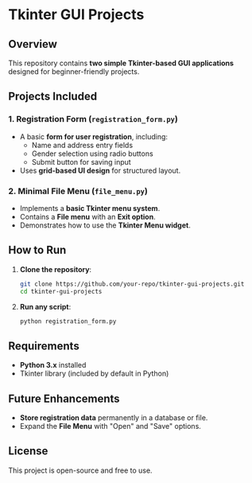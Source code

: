 
# **Tkinter GUI Projects**
## **Overview**
This repository contains **two simple Tkinter-based GUI applications** designed for beginner-friendly projects.

## **Projects Included**
### **1. Registration Form (`registration_form.py`)**
- A basic **form for user registration**, including:
  - Name and address entry fields
  - Gender selection using radio buttons
  - Submit button for saving input
- Uses **grid-based UI design** for structured layout.

### **2. Minimal File Menu (`file_menu.py`)**
- Implements a **basic Tkinter menu system**.
- Contains a **File menu** with an **Exit option**.
- Demonstrates how to use the **Tkinter Menu widget**.

## **How to Run**
1. **Clone the repository**:
   ```sh
   git clone https://github.com/your-repo/tkinter-gui-projects.git
   cd tkinter-gui-projects
   ```
2. **Run any script**:
   ```sh
   python registration_form.py
   ```

## **Requirements**
- **Python 3.x** installed
- Tkinter library (included by default in Python)

## **Future Enhancements**
- **Store registration data** permanently in a database or file.
- Expand the **File Menu** with "Open" and "Save" options.

## **License**
This project is open-source and free to use.
